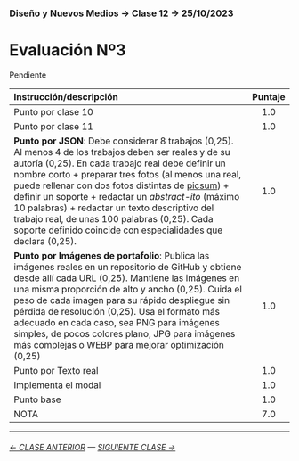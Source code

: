 ### Diseño y Nuevos Medios → Clase 12 → 25/10/2023

# Evaluación Nº3

Pendiente

| Instrucción/descripción |  Puntaje | 
|:------------------------|:--------:|
| Punto por clase 10 | 1.0 |
| Punto por clase 11 | 1.0 |
| **Punto por JSON**: Debe considerar 8 trabajos (0,25). Al menos 4 de los trabajos deben ser reales y de su autoría (0,25). En cada trabajo real debe definir un nombre corto + preparar tres fotos (al menos una real, puede rellenar con dos fotos distintas de [picsum](https://picsum.photos/)) + definir un soporte + redactar un *abstract-ito* (máximo 10 palabras) + redactar un texto descriptivo del trabajo real, de unas 100 palabras (0,25). Cada soporte definido coincide con especialidades que declara (0,25). | 1.0 |
| **Punto por Imágenes de portafolio**: Publica las imágenes reales en un repositorio de GitHub y obtiene desde allí cada URL (0,25). Mantiene las imágenes en una misma proporción de alto y ancho (0,25). Cuida el peso de cada imagen para su rápido despliegue sin pérdida de resolución (0,25). Usa el formato más adecuado en cada caso, sea PNG para imágenes simples, de pocos colores plano, JPG para imágenes más complejas o WEBP para mejorar optimización (0,25) | 1.0 |
| Punto por Texto real | 1.0 |
| Implementa el modal | 1.0 |
| Punto base | 1.0 |
| NOTA  | 7.0 |

- - - - - - - 

###### [← CLASE ANTERIOR](https://github.com/profesorfaco/dno037-2023-2/tree/main/clase-11) — [SIGUIENTE CLASE →](https://github.com/profesorfaco/dno037-2023-2/tree/main/clase-14)
